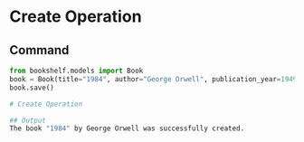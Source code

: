 # Create Operation

## Command
```python
from bookshelf.models import Book
book = Book(title="1984", author="George Orwell", publication_year=1949)
book.save()

# Create Operation

## Output
The book "1984" by George Orwell was successfully created.